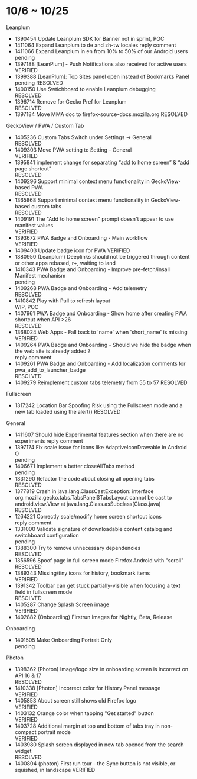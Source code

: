 # 10/6 ~ 10/25
Leanplum
- 1390454	Update Leanplum SDK for Banner	not in sprint, 
    POC
- 1411064	Expand Leanplum to de and zh-tw locales	
    reply comment
- 1411066	Expand Leanplum in en from 10% to 50% of our Android users	
    pending
- 1397188	[LeanPlum] - Push Notifications also received for active users	
    VERIFIED
- 1399388	[LeanPlum]: Top Sites panel open instead of Bookmarks Panel	
    pending
    RESOLVED
- 1400150	Use Swtichboard to enable Leanplum debugging	
    RESOLVED
- 1396714	Remove for Gecko Pref for Leanplum	
    RESOLVED
- 1397184	Move MMA doc to firefox-source-docs.mozilla.org	
    RESOLVED

GeckoView / PWA / Custom Tab
- 1405236	Custom Tabs Switch under Settings -> General	
    RESOLVED
- 1409303	Move PWA setting to Setting - General	
    VERIFIED
- 1395841	implement change for separating “add to home screen” & “add page shortcut”	
    RESOLVED
- 1409296	Support minimal context menu functionality in GeckoView-based PWA	
    RESOLVED
- 1365868	Support minimal context menu functionality in GeckoView-based custom tabs	
    RESOLVED
- 1409191	The "Add to home screen" prompt doesn't appear to use manifest values	
    VERIFIED
- 1393672	PWA Badge and Onboarding - Main workflow	
    VERIFIED
- 1409403	Update badge icon for PWA	VERIFIED
- 1380950	(Leanplum) Deeplinks should not be triggered through content or other apps	rebased, 
    r+, waiting to land
- 1410343	PWA Badge and Onboarding - Improve pre-fetch/insall Manifest mechanism	
    pending
- 1409268	PWA Badge and Onboarding - Add telemetry	
    RESOLVED
- 1410842	Play with Pull to refresh layout	
    WIP, POC
- 1407961	PWA Badge and Onboarding - Show home after creating PWA shortcut when API >26	
    RESOLVED
- 1368024	Web Apps - Fall back to 'name' when 'short_name' is missing	
    VERIFIED
- 1409264	PWA Badge and Onboarding - Should we hide the badge when the web site is already added ?	
    reply comment
- 1409261	PWA Badge and Onboarding - Add localization comments for pwa_add_to_launcher_badge	
    RESOLVED
- 1409279	Reimplement custom tabs telemetry from 55 to 57	
    RESOLVED

Fullscreen
- 1317242	Location Bar Spoofing Risk using the Fullscreen mode and a new tab loaded using the alert()	
    RESOLVED

General
- 1411607	Should hide Experimental features section when there are no experiments	
    reply comment
- 1397174	Fix scale issue for icons like AdaptiveIconDrawable in Android O	
    pending
- 1406671	Implement a better closeAllTabs method	
    pending
- 1331290	Refactor the code about closing all opening tabs	
    RESOLVED
- 1377819	Crash in java.lang.ClassCastException: interface org.mozilla.gecko.tabs.TabsPanel$TabsLayout cannot be cast to android.view.View at java.lang.Class.asSubclass(Class.java)	
    RESOLVED
- 1264221	Correctly scale/modify home screen shortcut icons	
    reply comment
- 1331000	Validate signature of downloadable content catalog and switchboard configuration	
    pending
- 1388300	Try to remove unnecessary dependencies	
    RESOLVED
- 1356596	Spoof page in full screen mode Firefox Android with "scroll"	
    RESOLVED
- 1389343	Missing/tiny icons for history, bookmark items	
    VERIFIED
- 1391342	Toolbar can get stuck partially-visible when focusing a text field in fullscreen mode	
    RESOLVED
- 1405287	Change Splash Screen image	
    VERIFIED
- 1402882	(Onboarding) Firstrun Images for Nightly, Beta, Release	


Onboarding
- 1401505	Make Onboarding Portrait Only	
    pending

Photon
- 1398362	(Photon) Image/logo size in onboarding screen is incorrect on API 16 & 17	
    RESOLVED
- 1410338	[Photon] Incorrect color for History Panel message	
    VERIFIED
- 1405853	About screen still shows old Firefox logo	
    VERIFIED
- 1403132	Orange color when tapping "Get started" button	
    VERIFIED
- 1403728	Additional margin at top and bottom of tabs tray in non-compact portrait mode	
    VERIFIED
- 1403980	Splash screen displayed in new tab opened from the search widget	
    RESOLVED
- 1400804	(photon) First run tour - the Sync button is not visible, or squished, in landscape	
    VERIFIED
    
   
